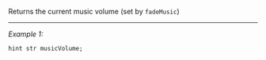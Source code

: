 Returns the current music volume (set by `fadeMusic`)


---
*Example 1:*
```sqf
hint str musicVolume;
```